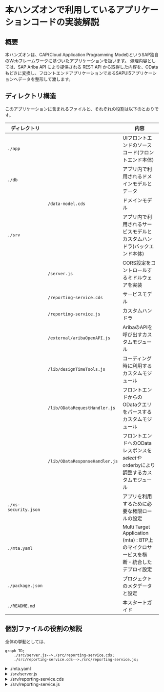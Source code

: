 # 本ハンズオンで利用しているアプリケーションコードの実装解説

## 概要

本ハンズオンは、CAP(Cloud Application Programming Model)というSAP独自のWebフレームワークに基づいたアプリケーションを扱います。
処理内容としては、SAP Ariba API により提供される REST API から取得した内容を、ODataもどきに変換し、フロントエンドアプリケーションであるSAPUI5アプリケーションへデータを整形して渡します。

## ディレクトリ構造

このアプリケーションに含まれるファイルと、それぞれの役割は以下のとおりです。

| ディレクトリ | | 内容 |
| ---------------------- | ---- | ------------------------ |
| `./app`               | | UIフロントエンドのソースコード(フロントエンド本体) |
| `./db`                | | アプリ内で利用されるドメインモデルとデータ |
|  | `/data-model.cds` | ドメインモデル |
| `./srv`               | | アプリ内で利用されるサービスモデルとカスタムハンドラ(バックエンド本体) |
|  | `/server.js` | CORS設定をコントロールするミドルウェアを実装 |
|  | `/reporting-service.cds` | サービスモデル |
|  | `/reporting-service.js` | カスタムハンドラ |
|  | `/external/aribaOpenAPI.js` | AribaのAPIを呼び出すカスタムモジュール |
|  | `/lib/designTimeTools.js` | コーディング時に利用するカスタムモジュール |
|  | `/lib/ODataRequestHandler.js` | フロントエンドからのODataクエリをパースするカスタムモジュール |
|  | `/lib/ODataResponseHandler.js` | フロントエンドへのODataレスポンスを$selectや$orderbyにより調整するカスタムモジュール |
| `./xs-security.json`       | | アプリを利用するために必要な権限ロールの設定 |
| `./mta.yaml`           | | Multi Target Application (mta) : BTP上のマイクロサービスを横断・統合したデプロイ設定 |
| `./package.json`       | | プロジェクトのメタデータと設定 |
| `./README.md`          | | 本スタートガイド |

## 個別ファイルの役割の解説

全体の挙動としては、

```mermaid
graph TD;
    ./src/server.js-->./src/reporting-service.cds;
    ./src/reporting-service.cds-->./src/reporting-service.js;
```

<details>

<summary>./mta.yaml</summary>

MTA（Multi Target Application）の設定ファイルです。一部抜粋を記載しており、大枠は以下の通りになっています。
例えば `module -> aribaOpenAPI_proxy-srv` はNode.jsアプリケーションであり、`aribaOpenAPI_proxy-destination`や`aribaOpenAPI_proxy-auth`というマイクロサービスに依存しています。

```yaml
_schema-version: "3.1"                        # Schemaのバージョンを明記することで、mta.yamlのプロセッサとのバージョンを合わせる
ID: aribaOpenAPI_proxy                        # SAP BTP, Cloud Foundry Runtime 上で一意となるIDを付与
description: ariba OpenAPI proxy to OData     # このアプリケーションの説明
version: 1.0.0                                # このアプリケーションのバージョン
modules:                                      # このアプリケーションを構成するモジュール
- name: aribaOpenAPI_proxy-srv                # サービスモジュールの名前
  type: nodejs                                # モジュールのタイプ (Node.js)
  path: gen/srv                               # モジュールのファイルパス
  requires:                                   # このモジュールが依存するリソース
  - name: aribaOpenAPI_proxy-destination
  - name: aribaOpenAPI_proxy-auth
  provides:                                   # このモジュールが提供するリソース
  - name: srv-api
    properties:
      srv-url: ${default-url}                 # プロパティの定義
  parameters:                                 # モジュールに関するパラメータ
    buildpack: nodejs_buildpack               # 使用するビルドパック
  build-parameters:                           # ビルド時のパラメータ
    builder: npm                              # 使用するビルダー (npm)
resources:                                    # アプリケーションが依存するリソース
- name: aribaOpenAPI_proxy-destination        # リソースの名前
  type: org.cloudfoundry.managed-service      # リソースのタイプ (Managed Service)
  parameters:                                 # リソースに関するパラメータ
    config:                                   # リソースの設定
      HTML5Runtime_enabled: true
      init_data:
        instance:
          destinations:
          - Authentication: NoAuthentication
            HTML5.DynamicDestination: true
            HTML5.ForwardAuthToken: true
            Name: aribaOpenAPI_proxy-srv-api
            ProxyType: Internet
            Type: HTTP
            URL: ~{srv-api/srv-url}
          existing_destinations_policy: update
    service: destination                      # 使用するサービス (destination)
    service-plan: lite                        # サービスプラン (lite)
  requires:                                   # このリソースが依存するリソース
  - name: srv-api
- name: aribaOpenAPI_proxy-auth               # リソースの名前
  type: org.cloudfoundry.managed-service      # リソースのタイプ (Managed Service)
  parameters:                                 # リソースに関するパラメータ
    config:                                   # リソースの設定
      tenant-mode: dedicated
      xsappname: aribaOpenAPI_proxy-${org}-${space}
    path: ./xs-security.json
    service: xsuaa                            # 使用するサービス (xsuaa)
    service-plan: application                 # サービスプラン (application)
- name: aribaOpenAPI_proxy-repo-host          # リソースの名前
  type: org.cloudfoundry.managed-service      # リソースのタイプ (Managed Service)
  parameters:                                 # リソースに関するパラメータ
    service: html5-apps-repo                  # 使用するサービス (html5-apps-repo)
    service-name: aribaOpenAPI_proxy-html5-srv
    service-plan: app-host                    # サービスプラン (app-host)
parameters:                                   # アプリケーション全体に関するパラメータ
  deploy_mode: html5-repo                     # デプロイモード (html5-repo)
  enable-parallel-deployments: true           # 並行デプロイを有効にする
build-parameters:                             # ビルド時のパラメータ
  before-all:                                 # 全ビルド前に実行するパラメータ
  - builder: custom                           # 使用するビルダー (カスタム)
    commands:                                 # 実行するコマンド
    - npx cds build --production

```
</details>

<details>
<summary>./srv/server.js</summary>
このファイルでは、ミドルウェアを実装しています。
</details>

<details>
<summary>./srv/reporting-service.cds</summary>
SAP Aribaから取得するデータのエンティティとその関連を定義しています。具体的には、購買依頼（C_Requisitions）、購買依頼の承認履歴（C_Requisitions__to_ApprovalRecords）、購買依頼の品目（C_Requisitions__to_LineItems）、請求書（C_Invoices）のエンティティが定義されています。これらのエンティティは読み取り専用であり、それぞれに対してUIアノテーションが付けられています。これにより、各エンティティの表示方法が定義されています。



</details>

<details>
<summary>./srv/reporting-service.js</summary>
カスタムハンドラを定義するファイルです。 `reporting-service.cds` で提供されるエンティティに対する操作（特にREAD操作）が定義されています。このファイルでは、SAP Aribaからデータを取得し、一時的にキャッシュする機能が実装されています。また、クライアントからのリクエストに応じて、キャッシュからデータを取得し、必要に応じてフィルタリングやソートを行い、クライアントに返す機能も実装されています。このファイルでは、キャッシュの有効性を確認し、キャッシュが無効な場合や存在しない場合には新たにデータを取得するロジックが含まれています。
</details>

